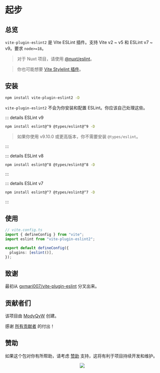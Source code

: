 # 起步

## 总览

`vite-plugin-eslint2` 是 Vite ESLint 插件。支持 Vite v2 ~ v5 和 ESLint v7 ~ v9。要求 `node>=18`。

> 对于 Nuxt 项目，请使用 [@nuxt/eslint](https://github.com/nuxt/eslint)。

> 你也可能想要 [Vite Stylelint 插件](https://github.com/ModyQyW/vite-plugin-stylelint)。

## 安装

```sh
npm install vite-plugin-eslint2 -D
```

`vite-plugin-eslint2` 不会为你安装和配置 ESLint。你应该自己处理这些。

::: details ESLint v9

```sh
npm install eslint@^9 @types/eslint@^9 -D
```

> 如果你使用 v9.10.0 或更高版本，你不需要安装 `@types/eslint`。

:::

::: details ESLint v8

```sh
npm install eslint@^8 @types/eslint@^8 -D
```

:::

::: details ESLint v7

```sh
npm install eslint@^7 @types/eslint@^7 -D
```

:::

## 使用

```typescript
// vite.config.ts
import { defineConfig } from "vite";
import eslint from "vite-plugin-eslint2";

export default defineConfig({
  plugins: [eslint()],
});

```

## 致谢

最初从 [gxmari007/vite-plugin-eslint](https://github.com/gxmari007/vite-plugin-eslint) 分叉出来。

## 贡献者们

该项目由 [ModyQyW](https://github.com/ModyQyW) 创建。

感谢 [所有贡献者](https://github.com/ModyQyW/vite-plugin-eslint2/graphs/contributors) 的付出！

## 赞助

如果这个包对你有所帮助，请考虑 [赞助](https://github.com/ModyQyW/sponsors) 支持，这将有利于项目持续开发和维护。

<p align="center">
  <a href="https://cdn.jsdelivr.net/gh/ModyQyW/sponsors/sponsorkit/sponsors.svg">
    <img src="https://cdn.jsdelivr.net/gh/ModyQyW/sponsors/sponsorkit/sponsors.svg"/>
  </a>
</p>
